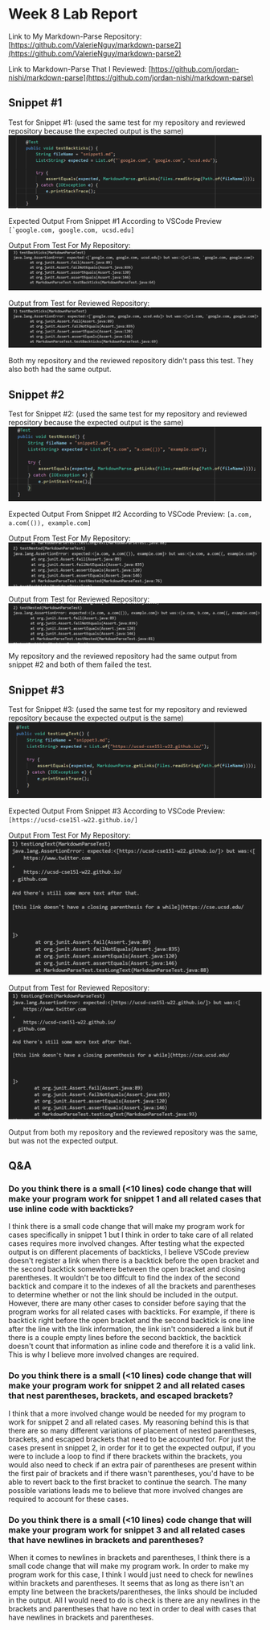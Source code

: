 # Week 8 Lab Report

Link to My Markdown-Parse Repository:
[https://github.com/ValerieNguy/markdown-parse2](https://github.com/ValerieNguy/markdown-parse2)

Link to Markdown-Parse That I Reviewed:
[https://github.com/jordan-nishi/markdown-parse](https://github.com/jordan-nishi/markdown-parse)

## Snippet #1
Test for Snippet #1:
(used the same test for my repository and reviewed repository because the expected output is the same)
![Test for snippet 1](test1.PNG)

Expected Output From Snippet #1 According to VSCode Preview
``[`google.com, google.com, ucsd.edu]``

Output From Test For My Repository:
![Output from Test for MyRepo #1](labreport4_failed_snippet4.PNG)

Output from Test for Reviewed Repository:
![Output from Test for Reviewed Repo #1](labreport4_failed_snippet1.PNG)

Both my repository and the reviewed repository didn't pass this test. They also both had the same output.

## Snippet #2
Test for Snippet #2:
(used the same test for my repository and reviewed repository because the expected output is the same)
![Test for snippet 2](test2.PNG)

Expected Output From Snippet #2 According to VSCode Preview:
`[a.com, a.com(()), example.com]`

Output From Test For My Repository:
![Output from Test for MyRepo #2](labreport4_failed_snippet5.PNG)

Output from Test for Reviewed Repository:
![Output from Test for Reviewed Repo #2](labreport4_failed_snippet2.PNG)

My repository and the reviewed repository had the same output from snippet #2 and both of them failed the test.

## Snippet #3
Test for Snippet #3:
(used the same test for my repository and reviewed repository because the expected output is the same)
![Test for snippet 3](test3.PNG)

Expected Output From Snippet #3 According to VSCode Preview:
`[https://ucsd-cse15l-w22.github.io/]`

Output From Test For My Repository:
![Output from Test for MyRepo #3](labreport4_failed_snippet6.PNG)

Output from Test for Reviewed Repository:
![Output from Test for Reviewed Repo #3](labreport4_failed_snippet3.PNG)

Output from both my repository and the reviewed repository was the same, but was not the expected output.

## Q&A
### Do you think there is a small (<10 lines) code change that will make your program work for snippet 1 and all related cases that use inline code with backticks?
I think there is a small code change that will make my program work for cases specifically in snippet 1 but I think in order to take care of all related cases requires more involved changes. After testing what the expected output is on different placements of backticks, I believe VSCode preview doesn't register a link when there is a backtick before the open bracket and the second backtick somewhere between the open bracket and closing parentheses. It wouldn't be too diffcult to find the index of the second backtick and compare it to the indexes of all the brackets and parentheses to determine whether or not the link should be included in the output. However, there are many other cases to consider before saying that the program works for all related cases with backticks. For example, if there is backtick right before the open bracket and the second backtick is one line after the line with the link information, the link isn't considered a link but if there is a couple empty lines before the second backtick, the backtick doesn't count that information as inline code and therefore it is a valid link. This is why I believe more involved changes are required.

### Do you think there is a small (<10 lines) code change that will make your program work for snippet 2 and all related cases that nest parentheses, brackets, and escaped brackets?
I think that a more involved change would be needed for my program to work for snippet 2 and all related cases. My reasoning behind this is that there are so many different variations of placement of nested parentheses, brackets, and escaped brackets that need to be accounted for. For just the cases present in snippet 2, in order for it to get the expected output, if you were to include a loop to find if there brackets within the brackets, you would also need to check if an extra pair of parentheses are present within the first pair of brackets and if there wasn't parentheses, you'd have to be able to revert back to the first bracket to continue the search. The many possible variations leads me to believe that more involved changes are required to account for these cases.

### Do you think there is a small (<10 lines) code change that will make your program work for snippet 3 and all related cases that have newlines in brackets and parentheses?
When it comes to newlines in brackets and parentheses, I think there is a small code change that will make my program work. In order to make my program work for this case, I think I would just need to check for newlines within brackets and parentheses. It seems that as long as there isn't an empty line between the brackets/parentheses, the links should be included in the output. All I would need to do is check is there are any newlines in the brackets and parentheses that have no text in order to deal with cases that have newlines in brackets and parentheses.